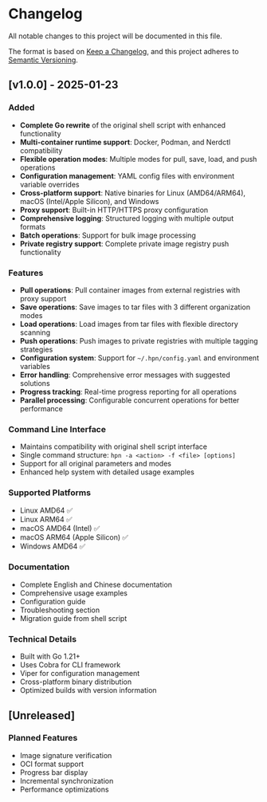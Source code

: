 # Changelog

All notable changes to this project will be documented in this file.

The format is based on [Keep a Changelog](https://keepachangelog.com/en/1.0.0/),
and this project adheres to [Semantic Versioning](https://semver.org/spec/v2.0.0.html).

## [v1.0.0] - 2025-01-23

### Added
- **Complete Go rewrite** of the original shell script with enhanced functionality
- **Multi-container runtime support**: Docker, Podman, and Nerdctl compatibility
- **Flexible operation modes**: Multiple modes for pull, save, load, and push operations
- **Configuration management**: YAML config files with environment variable overrides
- **Cross-platform support**: Native binaries for Linux (AMD64/ARM64), macOS (Intel/Apple Silicon), and Windows
- **Proxy support**: Built-in HTTP/HTTPS proxy configuration
- **Comprehensive logging**: Structured logging with multiple output formats
- **Batch operations**: Support for bulk image processing
- **Private registry support**: Complete private image registry push functionality

### Features
- **Pull operations**: Pull container images from external registries with proxy support
- **Save operations**: Save images to tar files with 3 different organization modes
- **Load operations**: Load images from tar files with flexible directory scanning
- **Push operations**: Push images to private registries with multiple tagging strategies
- **Configuration system**: Support for `~/.hpn/config.yaml` and environment variables
- **Error handling**: Comprehensive error messages with suggested solutions
- **Progress tracking**: Real-time progress reporting for all operations
- **Parallel processing**: Configurable concurrent operations for better performance

### Command Line Interface
- Maintains compatibility with original shell script interface
- Single command structure: `hpn -a <action> -f <file> [options]`
- Support for all original parameters and modes
- Enhanced help system with detailed usage examples

### Supported Platforms
- Linux AMD64 ✅
- Linux ARM64 ✅  
- macOS AMD64 (Intel) ✅
- macOS ARM64 (Apple Silicon) ✅
- Windows AMD64 ✅

### Documentation
- Complete English and Chinese documentation
- Comprehensive usage examples
- Configuration guide
- Troubleshooting section
- Migration guide from shell script

### Technical Details
- Built with Go 1.21+
- Uses Cobra for CLI framework
- Viper for configuration management
- Cross-platform binary distribution
- Optimized builds with version information

## [Unreleased]

### Planned Features
- Image signature verification
- OCI format support
- Progress bar display
- Incremental synchronization
- Performance optimizations
